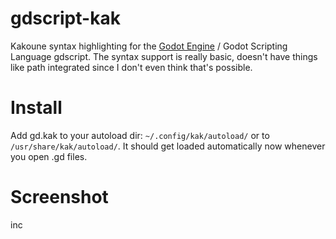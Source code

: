 # gdscript-kak
Kakoune syntax highlighting for the [Godot Engine](https://godotengine.org/) / Godot Scripting Language gdscript.
The syntax support is really basic, doesn't have things like path integrated since I don't even think that's possible.

# Install
Add gd.kak to your autoload dir: `~/.config/kak/autoload/` or to `/usr/share/kak/autoload/`.
It should get loaded automatically now whenever you open .gd files.

# Screenshot
inc

